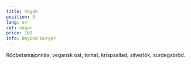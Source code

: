 ```yaml
---
title: Vegan
position: 5
lang: sv
ref: vegan
price: 169
info: Beyond Burger
---
```


Rödbetsmajonnäs, vegansk ost, tomat, krispsallad, silverlök, surdegsbröd.
